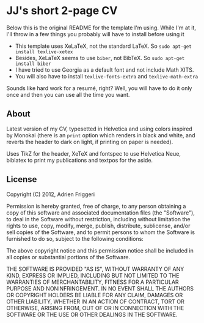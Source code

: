 # JJ's short 2-page CV

Below this is the original README for the template I'm using. While I'm at it, I'll throw in a few things you probably will have to install before using it

* This template uses XeLaTeX, not the standard LaTeX. So `sudo apt-get install texlive-xetex`
* Besides, XeLaTeX seems to use `biber`, not BibTeX. So `sudo apt-get install biber`
* I have tried to use Georgia as a default font and not include Math XITS.
* You will also have to install `texlive-fonts-extra` and `texlive-math-extra` 

Sounds like hard work for a resumé, right? Well, you will have to do it only once and then you can use all the time you want. 


## About
Latest version of my CV, typesetted in Helvetica and using colors inspired by Monokai (there is an `print` option which renders in black and white, and reverts the header to dark on light, if printing on paper is needed).

Uses TikZ for the header, XeTeX and fontspec to use Helvetica Neue, biblatex to print my publications and textpos for the aside.


## License

Copyright (C) 2012, Adrien Friggeri

Permission is hereby granted, free of charge, to any person obtaining a copy of this software and associated documentation files (the "Software"), to deal in the Software without restriction, including without limitation the rights to use, copy, modify, merge, publish, distribute, sublicense, and/or sell copies of the Software, and to permit persons to whom the Software is furnished to do so, subject to the following conditions:

The above copyright notice and this permission notice shall be included in all copies or substantial portions of the Software.

THE SOFTWARE IS PROVIDED "AS IS", WITHOUT WARRANTY OF ANY KIND, EXPRESS OR IMPLIED, INCLUDING BUT NOT LIMITED TO THE WARRANTIES OF MERCHANTABILITY, FITNESS FOR A PARTICULAR PURPOSE AND NONINFRINGEMENT. IN NO EVENT SHALL THE AUTHORS OR COPYRIGHT HOLDERS BE LIABLE FOR ANY CLAIM, DAMAGES OR OTHER LIABILITY, WHETHER IN AN ACTION OF CONTRACT, TORT OR OTHERWISE, ARISING FROM, OUT OF OR IN CONNECTION WITH THE SOFTWARE OR THE USE OR OTHER DEALINGS IN THE SOFTWARE.
